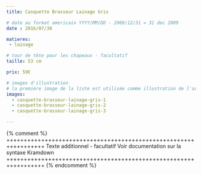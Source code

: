 ```yaml
---
title: Casquette Brasseur Lainage Gris

# date au format americain YYYY/MM/DD - 2009/12/31 = 31 dec 2009
date : 2016/07/30

matieres:
 - lainage

# tour de tête pour les chapeaux - facultatif
taille: 53 cm

prix: 59€

# images d'illustration
# la première image de la liste est utilisée comme illustration de l'article dans les pages de listing.
images:
  - casquette-brasseur-lainage-gris-1
  - casquette-brasseur-lainage-gris-2
  - casquette-brasseur-lainage-gris-3

---
```

{% comment %} +++++++++++++++++++++++++++++++++++++++++++++++++++++++++++++++++
              Texte additionnel - facultatif
              Voir documentation sur la syntaxe Kramdown
+++++++++++++++++++++++++++++++++++++++++++++++++++++++++++++++++ {% endcomment %}

